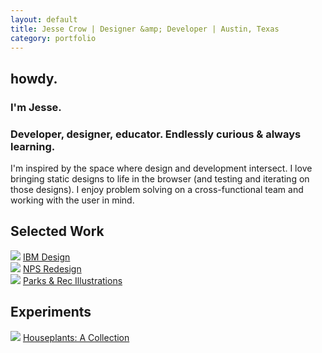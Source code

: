 ```yaml
---
layout: default
title: Jesse Crow | Designer &amp; Developer | Austin, Texas
category: portfolio
---
```

<section class="index__intro">
	<div class="wrapper">
	<h1 class="heading--inverse">howdy.</h1>
	<h3 class="heading--inverse">I'm Jesse.</h3>
	<h3 class="heading--inverse">Developer, designer, educator. Endlessly curious &amp; always learning.</h3>
	<p>I'm inspired by the space where design and development intersect. I love bringing static designs to life in the browser (and testing and iterating on those designs). I enjoy problem solving on a cross-functional team and working with the user in mind.</p>
	</div>
</section>
<section class="wrapper">
	<h1>Selected Work</h1>
	<div class="portfolio__item">
		<img src="../img/portfolio-pages/ibmdesign.jpg">
		<a href="/projects/ibmdesign.html" class="portfolio__title">IBM Design</a>
	</div>
	<div class="portfolio__item">
		<img src="../img/portfolio-pages/smokies-hero.jpg">
		<a href="/projects/nationalparks.html" class="portfolio__title">NPS Redesign</a>
	</div>
	<div class="portfolio__item">
		<img src="../img/portfolio-pages/parks.jpg">
		<a href="/projects/parks-and-rec.html" class="portfolio__title">Parks &amp; Rec Illustrations</a>
	</div>
</section>
<section class="wrapper">
	<h1>Experiments</h1>
	<div class="portfolio__item">
		<img src="../img/portfolio-pages/houseplants.jpg">
		<a href="/projects/houseplants.html" class="portfolio__title">Houseplants: A Collection</a>
	</div>
</section>
